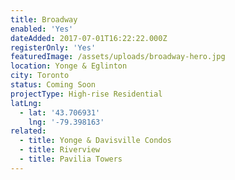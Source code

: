 ```yaml
---
title: Broadway
enabled: 'Yes'
dateAdded: 2017-07-01T16:22:22.000Z
registerOnly: 'Yes'
featuredImage: /assets/uploads/broadway-hero.jpg
location: Yonge & Eglinton
city: Toronto
status: Coming Soon
projectType: High-rise Residential
latLng:
  - lat: '43.706931'
    lng: '-79.398163'
related:
  - title: Yonge & Davisville Condos
  - title: Riverview
  - title: Pavilia Towers
---
```


